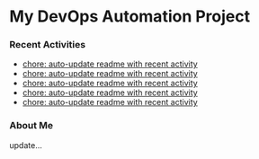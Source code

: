 # My DevOps Automation Project

### Recent Activities
<!-- activity:START -->
- [chore: auto-update readme with recent activity](https://github.com/kaigiii/mybowling-app/commit/51cc4a114c7fd00c6defdda28af72e273d7bfcbb)
- [chore: auto-update readme with recent activity](https://github.com/kaigiii/mybowling-app/commit/dc42ec304ab147d4a08902038e5f5dda55f0fd29)
- [chore: auto-update readme with recent activity](https://github.com/kaigiii/mybowling-app/commit/ca436da5ab32f235d0e84e69f23df7ba988c5edf)
- [chore: auto-update readme with recent activity](https://github.com/kaigiii/mybowling-app/commit/1ac278e196447b51800844eeffbb2e6b09060ab1)
- [chore: auto-update readme with recent activity](https://github.com/kaigiii/mybowling-app/commit/f6f021393c7ad71e16b4323d6dd4ba4a72097dc0)
<!-- activity:END -->

### About Me
<!-- MYLINKS:START -->
<!-- MYLINKS:END -->

update...
